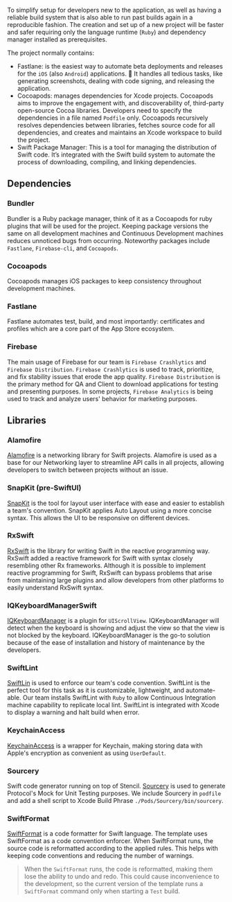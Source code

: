 To simplify setup for developers new to the application, as well as having a reliable build system that is also able to run past builds again in a reproducible fashion. The creation and set up of a new project will be faster and safer requiring only the language runtime (`Ruby`) and dependency manager installed as prerequisites.

 The project normally contains:

- Fastlane: is the easiest way to automate beta deployments and releases for the `iOS` (also `Android`) applications. 🚀 It handles all tedious tasks, like generating screenshots, dealing with code signing, and releasing the application.
- Cocoapods: manages dependencies for Xcode projects. Cocoapods aims to improve the engagement with, and discoverability of, third-party open-source Cocoa libraries. Developers need to specify the dependencies in a file named `Podfile` only. Cocoapods recursively resolves dependencies between libraries, fetches source code for all dependencies, and creates and maintains an Xcode workspace to build the project.
- Swift Package Manager: This is a tool for managing the distribution of Swift code. It’s integrated with the Swift build system to automate the process of downloading, compiling, and linking dependencies.

## Dependencies

### Bundler

Bundler is a Ruby package manager, think of it as a Cocoapods for ruby plugins that will be used for the project. Keeping package versions the same on all development machines and Continuous Development machines reduces unnoticed bugs from occurring. Noteworthy packages include `Fastlane`, `Firebase-cli`, and `Cocoapods`.

### Cocoapods

Cocoapods manages iOS packages to keep consistency throughout development machines.

### Fastlane

Fastlane automates test, build, and most importantly: certificates and profiles which are a core part of the App Store ecosystem.

### Firebase

The main usage of Firebase for our team is `Firebase Crashlytics` and `Firebase Distribution`. `Firebase Crashlytics` is used to track, prioritize, and fix stability issues that erode the app quality. `Firebase Distribution` is the primary method for QA and Client to download applications for testing and presenting purposes. In some projects, `Firebase Analytics` is being used to track and analyze users' behavior for marketing purposes.

## Libraries

### Alamofire

[Alamofire](https://github.com/Alamofire/Alamofire) is a networking library for Swift projects. Alamofire is used as a base for our Networking layer to streamline API calls in all projects, allowing developers to switch between projects without an issue.

### SnapKit (pre-SwiftUI)

[SnapKit](https://github.com/SnapKit/SnapKit) is the tool for layout user interface with ease and easier to establish a team's convention. SnapKit applies Auto Layout using a more concise syntax. This allows the UI to be responsive on different devices.

### RxSwift

[RxSwift](https://github.com/ReactiveX/RxSwift) is the library for writing Swift in the reactive programming way. RxSwift added a reactive framework for Swift with syntax closely resembling other Rx frameworks. Although it is possible to implement reactive programming for Swift, RxSwift can bypass problems that arise from maintaining large plugins and allow developers from other platforms to easily understand RxSwift syntax.

### IQKeyboardManagerSwift

[IQKeyboardManager](https://github.com/hackiftekhar/IQKeyboardManager) is a plugin for `UIScrollView`. IQKeyboardManager will detect when the keyboard is showing and adjust the view so that the view is not blocked by the keyboard. IQKeyboardManager is the go-to solution because of the ease of installation and history of maintenance by the developers.

### SwiftLint

[SwiftLin](https://github.com/realm/SwiftLint) is used to enforce our team's code convention. SwiftLint is the perfect tool for this task as it is customizable, lightweight, and automate-able. Our team installs SwiftLint with `Ruby` to allow Continuous Integration machine capability to replicate local lint. SwiftLint is integrated with Xcode to display a warning and halt build when error.

### KeychainAccess

[KeychainAccess](https://github.com/kishikawakatsumi/KeychainAccess) is a wrapper for Keychain, making storing data with Apple's encryption as convenient as using `UserDefault`.

### Sourcery

Swift code generator running on top of Stencil. [Sourcery](https://github.com/krzysztofzablocki/Sourcery) is used to generate Protocol's Mock for Unit Testing purposes. We include Sourcery in `podfile` and add a shell script to Xcode Build Phrase `./Pods/Sourcery/bin/sourcery`.

### SwiftFormat

[SwiftFormat](https://github.com/nicklockwood/SwiftFormat) is a code formatter for Swift language. The template uses SwiftFormat as a code convention enforcer. When SwiftFormat runs, the source code is reformatted according to the applied rules. This helps with keeping code conventions and reducing the number of warnings.

> When the `SwiftFormat` runs, the code is reformatted, making them lose the ability to undo and redo. This could cause inconvenience to the development, so the current version of the template runs a `SwiftFormat` command only when starting a `Test` build.

